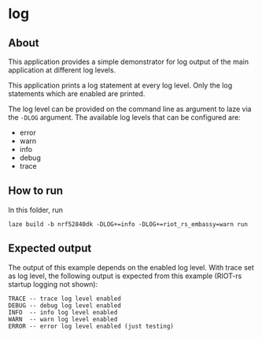 # log

## About

This application provides a simple demonstrator for log output of the main
application at different log levels.

This application prints a log statement at every log level. Only the log
statements which are enabled are printed.

The log level can be provided on the command line as argument to laze via the
`-DLOG` argument. The available log levels that can be configured are:

- error
- warn
- info
- debug
- trace

## How to run

In this folder, run

    laze build -b nrf52840dk -DLOG+=info -DLOG+=riot_rs_embassy=warn run

## Expected output

The output of this example depends on the enabled log level. With trace set as
log level, the following output is expected from this example (RIOT-rs startup
logging not shown):

```
TRACE -- trace log level enabled
DEBUG -- debug log level enabled
INFO  -- info log level enabled
WARN  -- warn log level enabled
ERROR -- error log level enabled (just testing)
```

